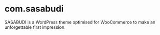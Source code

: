 # com.sasabudi
SASABUDI is a WordPress theme optimised for WooCommerce to make an unforgettable first impression.
